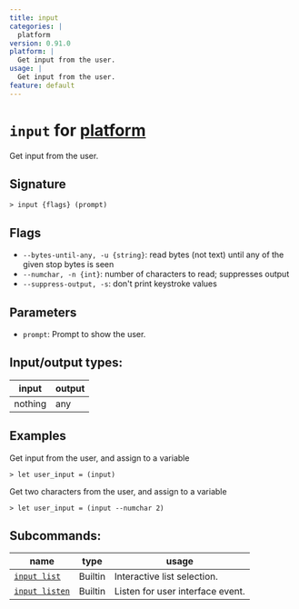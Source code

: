 ```yaml
---
title: input
categories: |
  platform
version: 0.91.0
platform: |
  Get input from the user.
usage: |
  Get input from the user.
feature: default
---
```

<!-- This file is automatically generated. Please edit the command in https://github.com/nushell/nushell instead. -->

# `input` for [platform](/commands/categories/platform.md)

<div class='command-title'>Get input from the user.</div>

## Signature

```> input {flags} (prompt)```

## Flags

 -  `--bytes-until-any, -u {string}`: read bytes (not text) until any of the given stop bytes is seen
 -  `--numchar, -n {int}`: number of characters to read; suppresses output
 -  `--suppress-output, -s`: don't print keystroke values

## Parameters

 -  `prompt`: Prompt to show the user.


## Input/output types:

| input   | output |
| ------- | ------ |
| nothing | any    |

## Examples

Get input from the user, and assign to a variable
```nu
> let user_input = (input)

```

Get two characters from the user, and assign to a variable
```nu
> let user_input = (input --numchar 2)

```


## Subcommands:

| name                                             | type    | usage                            |
| ------------------------------------------------ | ------- | -------------------------------- |
| [`input list`](/commands/docs/input_list.md)     | Builtin | Interactive list selection.      |
| [`input listen`](/commands/docs/input_listen.md) | Builtin | Listen for user interface event. |